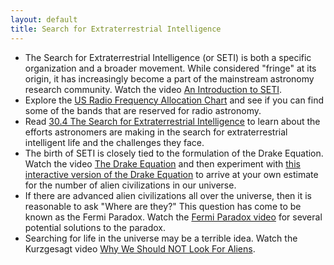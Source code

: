 ```yaml
---
layout: default
title: Search for Extraterrestrial Intelligence
---
```


- The Search for Extraterrestrial Intelligence (or SETI) is both a specific organization and a broader movement. While considered "fringe" at its origin, it has increasingly become a part of the mainstream astronomy research community. Watch the video [An Introduction to SETI](https://youtu.be/W9vos95ernk?t=13).
- Explore the [US Radio Frequency Allocation Chart](https://storage.googleapis.com/avh-lessons/The_Radio_Spectrum.pdf) and see if you can find some of the bands that are reserved for radio astronomy. 
- Read [30.4 The Search for Extraterrestrial Intelligence](https://openstax.org/books/astronomy-2e/pages/30-4-the-search-for-extraterrestrial-intelligence) to learn about the efforts astronomers are making in the search for extraterrestrial intelligent life and the challenges they face.
- The birth of SETI is closely tied to the formulation of the Drake Equation. Watch the video [The Drake Equation](https://youtu.be/A7yuFAr18ag) and then experiment with [this interactive version of the Drake Equation](https://informationisbeautiful.net/visualizations/the-drake-equation/) to arrive at your own estimate for the number of alien civilizations in our universe.
- If there are advanced alien civilizations all over the universe, then it is reasonable to ask "Where are they?" This question has come to be known as the Fermi Paradox. Watch the [Fermi Paradox video](https://youtu.be/hcsrwE8afQQ?t=13) for several potential solutions to the paradox.
- Searching for life in the universe may be a terrible idea. Watch the Kurzgesagt video [Why We Should NOT Look For Aliens](https://youtu.be/xAUJYP8tnRE?si=m4N3_8g7TFXmr7Rp).

